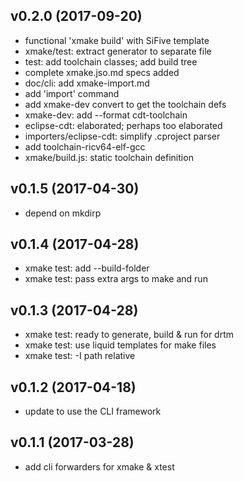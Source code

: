 ## v0.2.0 (2017-09-20)

- functional 'xmake build' with SiFive template
- xmake/test: extract generator to separate file
- test: add toolchain classes; add build tree
- complete xmake.jso.md specs added
- doc/cli: add xmake-import.md
- add 'import' command
- add xmake-dev convert to get the toolchain defs
- xmake-dev: add --format cdt-toolchain
- eclipse-cdt: elaborated; perhaps too elaborated
- importers/eclipse-cdt: simplify .cproject parser
- add toolchain-ricv64-elf-gcc
- xmake/build.js: static toolchain definition

## v0.1.5 (2017-04-30)

- depend on mkdirp

## v0.1.4 (2017-04-28)

- xmake test: add --build-folder
- xmake test: pass extra args to make and run

## v0.1.3 (2017-04-28)

- xmake test: ready to generate, build & run for drtm
- xmake test: use liquid templates for make files
- xmake test: -I path relative

## v0.1.2 (2017-04-18)

- update to use the CLI framework

## v0.1.1 (2017-03-28)

- add cli forwarders for xmake & xtest
